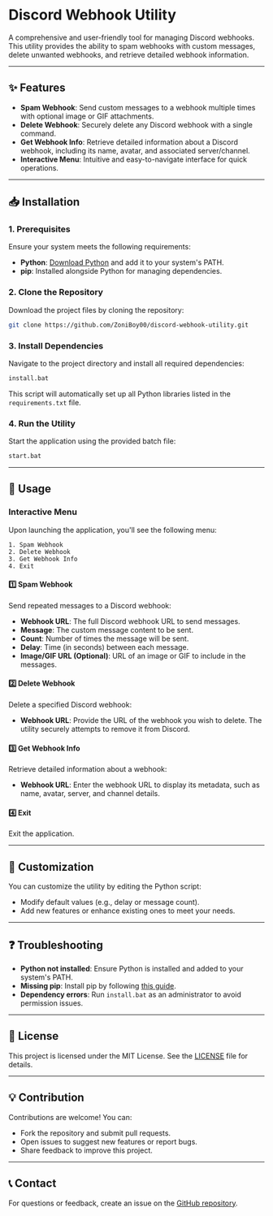 # Discord Webhook Utility

A comprehensive and user-friendly tool for managing Discord webhooks. This utility provides the ability to spam webhooks with custom messages, delete unwanted webhooks, and retrieve detailed webhook information.

---

## ✨ Features
- **Spam Webhook**: Send custom messages to a webhook multiple times with optional image or GIF attachments.
- **Delete Webhook**: Securely delete any Discord webhook with a single command.
- **Get Webhook Info**: Retrieve detailed information about a Discord webhook, including its name, avatar, and associated server/channel.
- **Interactive Menu**: Intuitive and easy-to-navigate interface for quick operations.

---

## 📥 Installation

### 1. Prerequisites
Ensure your system meets the following requirements:
- **Python**: [Download Python](https://www.python.org/downloads/) and add it to your system's PATH.
- **pip**: Installed alongside Python for managing dependencies.

### 2. Clone the Repository
Download the project files by cloning the repository:
```bash
git clone https://github.com/ZoniBoy00/discord-webhook-utility.git
```

### 3. Install Dependencies
Navigate to the project directory and install all required dependencies:
```bash
install.bat
```

This script will automatically set up all Python libraries listed in the `requirements.txt` file.

### 4. Run the Utility
Start the application using the provided batch file:
```bash
start.bat
```

---

## 🚀 Usage

### Interactive Menu
Upon launching the application, you'll see the following menu:
```
1. Spam Webhook
2. Delete Webhook
3. Get Webhook Info
4. Exit
```

#### 1️⃣ Spam Webhook
Send repeated messages to a Discord webhook:
- **Webhook URL**: The full Discord webhook URL to send messages.
- **Message**: The custom message content to be sent.
- **Count**: Number of times the message will be sent.
- **Delay**: Time (in seconds) between each message.
- **Image/GIF URL (Optional)**: URL of an image or GIF to include in the messages.

#### 2️⃣ Delete Webhook
Delete a specified Discord webhook:
- **Webhook URL**: Provide the URL of the webhook you wish to delete. The utility securely attempts to remove it from Discord.

#### 3️⃣ Get Webhook Info
Retrieve detailed information about a webhook:
- **Webhook URL**: Enter the webhook URL to display its metadata, such as name, avatar, server, and channel details.

#### 4️⃣ Exit
Exit the application.

---

## 🔧 Customization
You can customize the utility by editing the Python script:
- Modify default values (e.g., delay or message count).
- Add new features or enhance existing ones to meet your needs.

---

## ❓ Troubleshooting
- **Python not installed**: Ensure Python is installed and added to your system's PATH.
- **Missing pip**: Install pip by following [this guide](https://pip.pypa.io/en/stable/installation/).
- **Dependency errors**: Run `install.bat` as an administrator to avoid permission issues.

---

## 📜 License
This project is licensed under the MIT License. See the [LICENSE](https://github.com/ZoniBoy00/Discord-Webhook-Utility/blob/main/LICENSE) file for details.

---

## 💡 Contribution
Contributions are welcome! You can:
- Fork the repository and submit pull requests.
- Open issues to suggest new features or report bugs.
- Share feedback to improve this project.

---

## 📞 Contact
For questions or feedback, create an issue on the [GitHub repository](https://github.com/ZoniBoy00/discord-webhook-utility).
